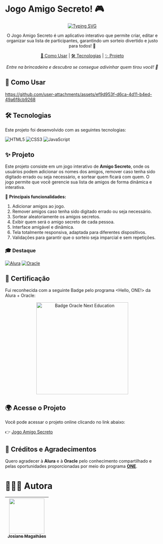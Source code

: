 # Jogo Amigo Secreto! 🎮

<div align="center">
  <a href="https://git.io/typing-svg">
    <img src="https://readme-typing-svg.demolab.com?font=Fira+Code&pause=1000&color=238636&center=true&vCenter=true&repeat=true&width=435&lines=Jogo+Amigo+Secreto!+🎁" alt="Typing SVG" />
  </a>
</div>

<p align="center">
  O Jogo Amigo Secreto é um aplicativo interativo que permite criar, editar e organizar sua lista de participantes, garantindo um sorteio divertido e justo para todos! 🎁
</p>

<p align="center">
  <a href="#-como-usar">🧠 Como Usar</a> |
  <a href="#-tecnologias">🛠 Tecnologias</a> |
  <a href="#-projeto">✨ Projeto</a>
</p>

<p align="center">
  <i>Entre na brincadeira e descubra se consegue adivinhar quem tirou você! 🎯</i>
</p>

## 🧠 Como Usar

https://github.com/user-attachments/assets/ef9d953f-d6ca-4d11-b4ed-49a6f8cb9268

## 🛠 Tecnologias

Este projeto foi desenvolvido com as seguintes tecnologias:  

![HTML5](https://img.shields.io/badge/HTML5-E34F26?style=for-the-badge&logo=html5&logoColor=white)
![CSS3](https://img.shields.io/badge/CSS3-1572B6?style=for-the-badge&logo=css3&logoColor=white)
![JavaScript](https://img.shields.io/badge/JavaScript-F7DF1E?style=for-the-badge&logo=javascript&logoColor=black)

## ✨ Projeto

Este projeto consiste em um jogo interativo de **Amigo Secreto**, onde os usuários podem adicionar os nomes dos amigos, remover caso tenha sido digitado errado ou seja necessário, e sortear quem ficará com quem. O jogo permite que você gerencie sua lista de amigos de forma dinâmica e interativa.

🎯 **Principais funcionalidades:**
1. Adicionar amigos ao jogo.
2. Remover amigos caso tenha sido digitado errado ou seja necessário.
3. Sortear aleatoriamente os amigos secretos.
4. Exibir quem será o amigo secreto de cada pessoa.
5. Interface amigável e dinâmica.
6. Tela totalmente responsiva, adaptada para diferentes dispositivos.
7. Validações para garantir que o sorteio seja imparcial e sem repetições.


### 🎓 Destaque

[![Alura](https://img.shields.io/badge/Alura-0073CE?style=for-the-badge&logoColor=white)](https://www.alura.com.br/)
[![Oracle](https://img.shields.io/badge/Oracle-FF0000?style=for-the-badge&logoColor=white)](https://www.oracle.com/br/)

## 🏅 Certificação

Fui reconhecida com a seguinte Badge pelo programa <Hello, ONE!> da Alura + Oracle:

<p align="center">
  <img src="" alt="Badge Oracle Next Education" width="300">
</p>

## 🌍 Acesse o Projeto

Você pode acessar o projeto online clicando no link abaixo:

👉 [Jogo Amigo Secreto](https://github.com/JosianeCMagalhaes/challenge-amigo-secreto) 

## 💜 Créditos e Agradecimentos

Quero agradecer à **Alura** e à **Oracle** pelo conhecimento compartilhado e pelas oportunidades proporcionadas por meio do programa **<a href="https://www.oracle.com/br/education/oracle-next-education/">ONE</a>**.

# 👩🏻‍💻 Autora

| [<img loading="lazy" src="https://github.com/JosianeCMagalhaes.png" width=115><br><sub>Josiane Magalhães</sub>](https://github.com/JosianeCMagalhaes) |
| :---: |